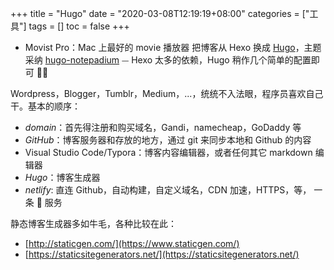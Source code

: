 +++
title = "Hugo"
date = "2020-03-08T12:19:19+08:00"
categories = ["工具"]
tags = []
toc = false
+++

-   Movist Pro：Mac 上最好的 movie 播放器
    把博客从 Hexo 换成 [Hugo](https://gohugo.io/)，主题采纳 [hugo-notepadium](https://github.com/cntrump/hugo-notepadium) ⏤ Hexo 太多的依赖，Hugo 稍作几个简单的配置即可 👍🏻

<!--more-->

Wordpress，Blogger，Tumblr，Medium，...，统统不入法眼，程序员喜欢自己干。基本的顺序：

-   _domain_：首先得注册和购买域名，Gandi，namecheap，GoDaddy 等
-   _GitHub_：博客服务器和存放的地方，通过 git 来同步本地和 Github 的内容
-   Visual Studio Code/Typora：博客内容编辑器，或者任何其它 markdown 编辑器
-   _Hugo_：博客生成器
-   _netlify_: 直连 Github，自动构建，自定义域名，CDN 加速，HTTPS，等， 一条 🐉 服务

静态博客生成器多如牛毛，各种比较在此：

-   [http://staticgen.com/](https://www.staticgen.com/)
-   [https://staticsitegenerators.net/](https://staticsitegenerators.net/)
